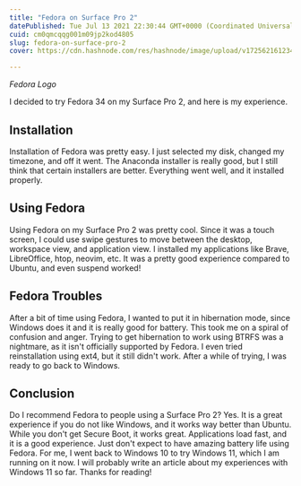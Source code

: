 ```yaml
---
title: "Fedora on Surface Pro 2"
datePublished: Tue Jul 13 2021 22:30:44 GMT+0000 (Coordinated Universal Time)
cuid: cm0qmcqqg001m09jp2kod4805
slug: fedora-on-surface-pro-2
cover: https://cdn.hashnode.com/res/hashnode/image/upload/v1725621612340/bbdb3073-7f5d-447f-b42f-8abc58776468.jpeg

---
```


*Fedora Logo*

I decided to try Fedora 34 on my Surface Pro 2, and here is my experience.

## Installation

Installation of Fedora was pretty easy. I just selected my disk, changed my timezone, and off it went. The Anaconda installer is really good, but I still think that certain installers are better. Everything went well, and it installed properly.

## Using Fedora

Using Fedora on my Surface Pro 2 was pretty cool. Since it was a touch screen, I could use swipe gestures to move between the desktop, workspace view, and application view. I installed my applications like Brave, LibreOffice, htop, neovim, etc. It was a pretty good experience compared to Ubuntu, and even suspend worked!

## Fedora Troubles

After a bit of time using Fedora, I wanted to put it in hibernation mode, since Windows does it and it is really good for battery. This took me on a spiral of confusion and anger. Trying to get hibernation to work using BTRFS was a nightmare, as it isn't officially supported by Fedora. I even tried reinstallation using ext4, but it still didn't work. After a while of trying, I was ready to go back to Windows.

## Conclusion

Do I recommend Fedora to people using a Surface Pro 2? Yes. It is a great experience if you do not like Windows, and it works way better than Ubuntu. While you don't get Secure Boot, it works great. Applications load fast, and it is a good experience. Just don't expect to have amazing battery life using Fedora. For me, I went back to Windows 10 to try Windows 11, which I am running on it now. I will probably write an article about my experiences with Windows 11 so far. Thanks for reading!